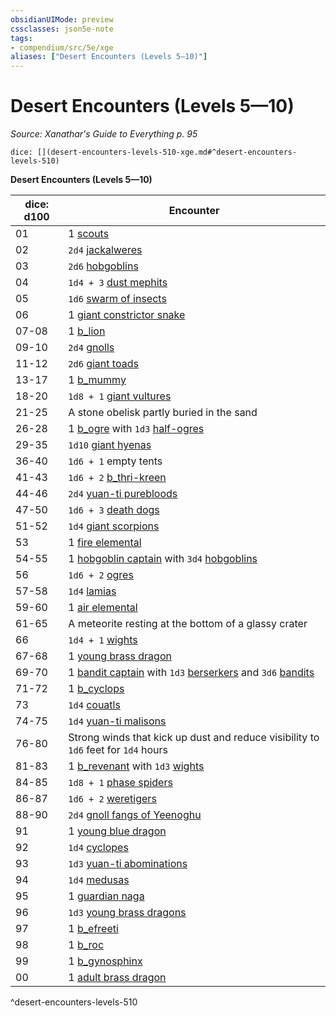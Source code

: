 ```yaml
---
obsidianUIMode: preview
cssclasses: json5e-note
tags:
- compendium/src/5e/xge
aliases: ["Desert Encounters (Levels 5—10)"]
---
```

# Desert Encounters (Levels 5—10)
*Source: Xanathar's Guide to Everything p. 95* 

`dice: [](desert-encounters-levels-510-xge.md#^desert-encounters-levels-510)`

**Desert Encounters (Levels 5—10)**

| dice: d100 | Encounter |
|------------|-----------|
| 01 | 1 [scouts](b_scout.md) |
| 02 | `2d4` [jackalweres](b_jackalwere.md) |
| 03 | `2d6` [hobgoblins](b_hobgoblin.md) |
| 04 | `1d4 + 3` [dust mephits](b_dust-mephit.md) |
| 05 | `1d6` [swarm of insects](b_swarm-of-insects.md) |
| 06 | 1 [giant constrictor snake](b_giant-constrictor-snake.md) |
| 07-08 | 1 [b_lion](b_lion.md) |
| 09-10 | `2d4` [gnolls](b_gnoll.md) |
| 11-12 | `2d6` [giant toads](b_giant-toad.md) |
| 13-17 | 1 [b_mummy](b_mummy.md) |
| 18-20 | `1d8 + 1` [giant vultures](b_giant-vulture.md) |
| 21-25 | A stone obelisk partly buried in the sand |
| 26-28 | 1 [b_ogre](b_ogre.md) with `1d3` [half-ogres](b_half-ogre-ogrillon.md) |
| 29-35 | `1d10` [giant hyenas](b_giant-hyena.md) |
| 36-40 | `1d6 + 1` empty tents |
| 41-43 | `1d6 + 2` [b_thri-kreen](b_thri-kreen.md) |
| 44-46 | `2d4` [yuan-ti purebloods](b_yuan-ti-pureblood.md) |
| 47-50 | `1d6 + 3` [death dogs](b_death-dog.md) |
| 51-52 | `1d4` [giant scorpions](b_giant-scorpion.md) |
| 53 | 1 [fire elemental](b_fire-elemental.md) |
| 54-55 | 1 [hobgoblin captain](b_hobgoblin-captain.md) with `3d4` [hobgoblins](b_hobgoblin.md) |
| 56 | `1d6 + 2` [ogres](b_ogre.md) |
| 57-58 | `1d4` [lamias](b_lamia.md) |
| 59-60 | 1 [air elemental](b_air-elemental.md) |
| 61-65 | A meteorite resting at the bottom of a glassy crater |
| 66 | `1d4 + 1` [wights](b_wight.md) |
| 67-68 | 1 [young brass dragon](b_young-brass-dragon.md) |
| 69-70 | 1 [bandit captain](b_bandit-captain.md) with `1d3` [berserkers](b_berserker.md) and `3d6` [bandits](b_bandit.md) |
| 71-72 | 1 [b_cyclops](b_cyclops.md) |
| 73 | `1d4` [couatls](b_couatl.md) |
| 74-75 | `1d4` [yuan-ti malisons](b_yuan-ti-malison-type-1.md) |
| 76-80 | Strong winds that kick up dust and reduce visibility to `1d6` feet for `1d4` hours |
| 81-83 | 1 [b_revenant](b_revenant.md) with `1d3` [wights](b_wight.md) |
| 84-85 | `1d8 + 1` [phase spiders](b_phase-spider.md) |
| 86-87 | `1d6 + 2` [weretigers](b_weretiger.md) |
| 88-90 | `2d4` [gnoll fangs of Yeenoghu](b_gnoll-fang-of-yeenoghu.md) |
| 91 | 1 [young blue dragon](b_young-blue-dragon.md) |
| 92 | `1d4` [cyclopes](b_cyclops.md) |
| 93 | `1d3` [yuan-ti abominations](b_yuan-ti-abomination.md) |
| 94 | `1d4` [medusas](b_medusa.md) |
| 95 | 1 [guardian naga](b_guardian-naga.md) |
| 96 | `1d3` [young brass dragons](b_young-brass-dragon.md) |
| 97 | 1 [b_efreeti](b_efreeti.md) |
| 98 | 1 [b_roc](b_roc.md) |
| 99 | 1 [b_gynosphinx](b_gynosphinx.md) |
| 00 | 1 [adult brass dragon](b_adult-brass-dragon.md) |
^desert-encounters-levels-510